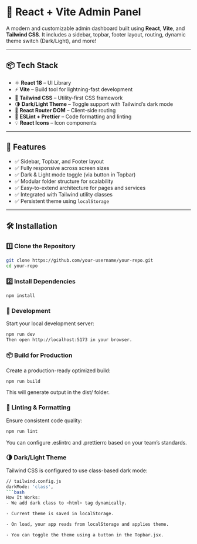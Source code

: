 # 🚀 React + Vite Admin Panel

A modern and customizable admin dashboard built using **React**, **Vite**, and **Tailwind CSS**. It includes a sidebar, topbar, footer layout, routing, dynamic theme switch (Dark/Light), and more!

---

## 📦 Tech Stack

- ⚛️ **React 18** – UI Library  
- ⚡ **Vite** – Build tool for lightning-fast development  
- 🎨 **Tailwind CSS** – Utility-first CSS framework  
- 🌗 **Dark/Light Theme** – Toggle support with Tailwind’s dark mode  
- 🔁 **React Router DOM** – Client-side routing  
- 🧹 **ESLint + Prettier** – Code formatting and linting  
- 💡 **React Icons** – Icon components  

---

## 🧱 Features

- ✅ Sidebar, Topbar, and Footer layout  
- ✅ Fully responsive across screen sizes  
- ✅ Dark & Light mode toggle (via button in Topbar)  
- ✅ Modular folder structure for scalability  
- ✅ Easy-to-extend architecture for pages and services  
- ✅ Integrated with Tailwind utility classes  
- ✅ Persistent theme using `localStorage`  

---

## 🛠️ Installation

### 1️⃣ Clone the Repository

```bash
git clone https://github.com/your-username/your-repo.git
cd your-repo
```
### 2️⃣ Install Dependencies

```bash
npm install
```

### 🚀 Development
Start your local development server:
```bash
npm run dev
Then open http://localhost:5173 in your browser.
```

### 📦 Build for Production
Create a production-ready optimized build:
```bash
npm run build
```
This will generate output in the dist/ folder.

### 🔧 Linting & Formatting
Ensure consistent code quality:
```bash
npm run lint
```
You can configure .eslintrc and .prettierrc based on your team’s standards.

### 🌗 Dark/Light Theme
Tailwind CSS is configured to use class-based dark mode:
```bash
// tailwind.config.js
darkMode: 'class',
```bash
How It Works:
- We add dark class to <html> tag dynamically.

- Current theme is saved in localStorage.

- On load, your app reads from localStorage and applies theme.

- You can toggle the theme using a button in the Topbar.jsx.






